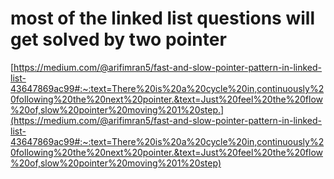 # most of the linked list questions will get solved by two pointer
[https://medium.com/@arifimran5/fast-and-slow-pointer-pattern-in-linked-list-43647869ac99#:~:text=There%20is%20a%20cycle%20in,continuously%20following%20the%20next%20pointer.&text=Just%20feel%20the%20flow%20of,slow%20pointer%20moving%201%20step.](https://medium.com/@arifimran5/fast-and-slow-pointer-pattern-in-linked-list-43647869ac99#:~:text=There%20is%20a%20cycle%20in,continuously%20following%20the%20next%20pointer.&text=Just%20feel%20the%20flow%20of,slow%20pointer%20moving%201%20step)
